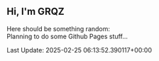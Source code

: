 ## Hi, I'm GRQZ
Here should be something random:  
Planning to do some Github Pages stuff...


Last Update: 2025-02-25 06:13:52.390117+00:00
